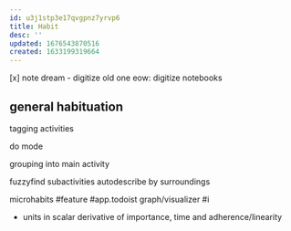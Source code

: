 ```yaml
---
id: u3j1stp3e17qvgpnz7yrvp6
title: Habit
desc: ''
updated: 1676543870516
created: 1633199319664
---
```

[x] note dream - digitize old one
eow: digitize notebooks

## general habituation
tagging activities

do mode

grouping into main activity

fuzzyfind subactivities
  autodescribe by surroundings

microhabits #feature #app.todoist
graph/visualizer #i
  - units in scalar derivative of importance, time and adherence/linearity
